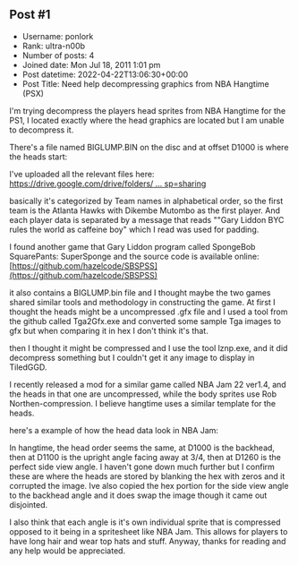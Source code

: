 ## Post #1
- Username: ponlork
- Rank: ultra-n00b
- Number of posts: 4
- Joined date: Mon Jul 18, 2011 1:01 pm
- Post datetime: 2022-04-22T13:06:30+00:00
- Post Title: Need help decompressing graphics from NBA Hangtime (PSX)

I'm trying decompress the players head sprites from NBA Hangtime for the PS1, I located exactly where the head graphics are located but I am unable to decompress it. 

There's a file named BIGLUMP.BIN on the disc and at offset D1000 is where the heads start:


I've uploaded all the relevant files here:
[https://drive.google.com/drive/folders/ ... sp=sharing](https://drive.google.com/drive/folders/1iZKwBH6OYxYQt3zj1az5xVd2a4Om9Hzs?usp=sharing)

basically it's categorized by Team names in alphabetical order, so the first team is the Atlanta Hawks with Dikembe Mutombo as the first player. And each player data is separated by a message that reads ""Gary Liddon BYC rules the world as caffeine boy" which I read was used for padding. 

I found another game that Gary Liddon program called SpongeBob SquarePants: SuperSponge and the source code is available online: [https://github.com/hazelcode/SBSPSS](https://github.com/hazelcode/SBSPSS)

it also contains a BIGLUMP.bin file and I thought maybe the two games shared similar tools and methodology in constructing the game. At first I thought the heads might be a uncompressed .gfx file and I used a tool from the github called Tga2Gfx.exe and converted some sample Tga images to gfx but when comparing it in hex I don't think it's that.

then I thought it might be compressed and I use the tool lznp.exe, and it did decompress something but I couldn't get it any image to display in TiledGGD.

I recently released a mod for a similar game called NBA Jam 22 ver1.4, and the heads in that one are uncompressed, while the body sprites use Rob Northen-compression. I believe hangtime uses a similar template for the heads.

here's a example of how the head data look in NBA Jam:


In hangtime, the head order seems the same, at D1000 is the backhead, then at D1100 is the upright angle facing away at 3/4, then at D1260 is the perfect side view angle. I haven't gone down much further but I confirm these are where the heads are stored by blanking the hex with zeros and it corrupted the image. Ive also copied the hex portion for the side view angle to the backhead angle and it does swap the image though it came out disjointed.

I also think that each angle is it's own individual sprite that is compressed opposed to it being in a spritesheet like NBA Jam. This allows for players to have long hair and wear top hats and stuff. Anyway, thanks for reading and any help would be appreciated.
